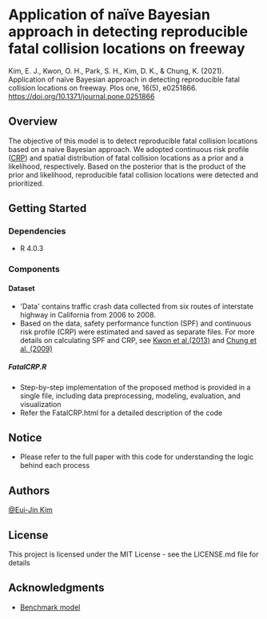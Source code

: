 # Application of naïve Bayesian approach in detecting reproducible fatal collision locations on freeway

Kim, E. J., Kwon, O. H., Park, S. H., Kim, D. K., & Chung, K. (2021). Application of naïve Bayesian approach in detecting reproducible fatal collision locations on freeway. Plos one, 16(5), e0251866. https://doi.org/10.1371/journal.pone.0251866

## Overview

The objective of this model is to detect reproducible fatal collision locations based on a naive Bayesian approach. We adopted continuous risk profile ([CRP](https://escholarship.org/uc/item/24m8j57d)) and spatial distribution of fatal collision locations as a prior and a likelihood, respectively. Based on the posterior that is the product of the prior and likelihood, reproducible fatal collision locations were detected and prioritized.

## Getting Started

### Dependencies
* R 4.0.3

### Components

#### Dataset
* 'Data' contains traffic crash data collected from six routes of interstate highway in California from 2006 to 2008.
* Based on the data, safety performance function (SPF) and continuous risk profile (CRP) were estimated and saved as separate files. For more details on calculating SPF and CRP, see [Kwon et al.(2013)](http://dx.doi.org/10.1016/j.aap.2012.10.019) and [Chung et al. (2009)](https://escholarship.org/uc/item/24m8j57d)

##### FatalCRP.R
* Step-by-step implementation of the proposed method is provided in a single file, including data preprocessing, modeling, evaluation, and visualization
* Refer the FatalCRP.html for a detailed description of the code  

## Notice
* Please refer to the full paper with this code for understanding the logic behind each process

## Authors

[@Eui-Jin Kim](https://sites.google.com/view/euijinkim)


## License

This project is licensed under the MIT License - see the LICENSE.md file for details

## Acknowledgments
* [Benchmark model](http://dx.doi.org/10.1016/j.aap.2012.10.019)
